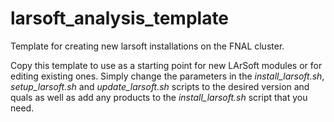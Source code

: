 # larsoft_analysis_template
Template for creating new larsoft installations on the FNAL cluster.

Copy this template to use as a starting point for new LArSoft modules or for editing existing ones.  Simply change the parameters in the *install_larsoft.sh*, *setup_larsoft.sh* and *update_larsoft.sh* scripts to the desired version and quals as well as add any products to the *install_larsoft.sh* script that you need.
